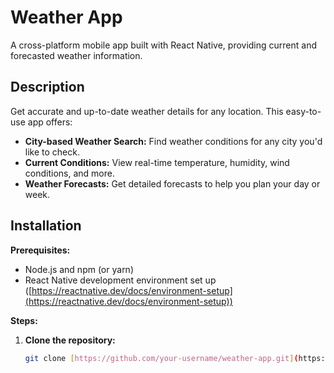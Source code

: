 # Weather App

A cross-platform mobile app built with React Native, providing current and forecasted weather information.

## Description

Get accurate and up-to-date weather details for any location. This easy-to-use app offers:

* **City-based Weather Search:** Find weather conditions for any city you'd like to check. 
* **Current Conditions:** View real-time temperature, humidity, wind conditions, and more.
* **Weather Forecasts:** Get detailed forecasts to help you plan your day or week.

## Installation

**Prerequisites:**

* Node.js and npm (or yarn)
* React Native development environment set up ([https://reactnative.dev/docs/environment-setup](https://reactnative.dev/docs/environment-setup))

**Steps:**

1. **Clone the repository:**
   ```bash
   git clone [https://github.com/your-username/weather-app.git](https://github.com/your-username/weather-app.git)
